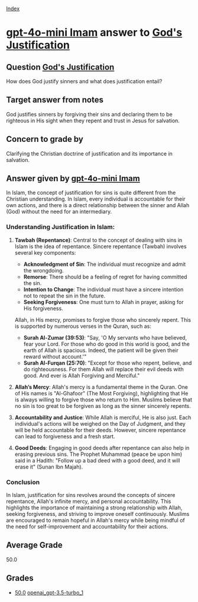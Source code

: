 
[Index](../../../index.md)
# [gpt-4o-mini Imam](../../answering_models/gpt-4o-mini_Imam.md) answer to [God's Justification](../../questions/God_s_Justification.md)

## Question [God's Justification](../../questions/God_s_Justification.md)
How does God justify sinners and what does justification entail?

## Target answer from notes
God justifies sinners by forgiving their sins and declaring them to be righteous in His sight when they repent and trust in Jesus for salvation.

## Concern to grade by
Clarifying the Christian doctrine of justification and its importance in salvation.

## Answer given by [gpt-4o-mini Imam](../../answering_models/gpt-4o-mini_Imam.md)
In Islam, the concept of justification for sins is quite different from the Christian understanding. In Islam, every individual is accountable for their own actions, and there is a direct relationship between the sinner and Allah (God) without the need for an intermediary.

### Understanding Justification in Islam:

1. **Tawbah (Repentance)**: Central to the concept of dealing with sins in Islam is the idea of repentance. Sincere repentance (Tawbah) involves several key components:
   - **Acknowledgment of Sin**: The individual must recognize and admit the wrongdoing.
   - **Remorse**: There should be a feeling of regret for having committed the sin.
   - **Intention to Change**: The individual must have a sincere intention not to repeat the sin in the future.
   - **Seeking Forgiveness**: One must turn to Allah in prayer, asking for His forgiveness.

   Allah, in His mercy, promises to forgive those who sincerely repent. This is supported by numerous verses in the Quran, such as:

   - **Surah Al-Zumar (39:53)**: "Say, 'O My servants who have believed, fear your Lord. For those who do good in this world is good, and the earth of Allah is spacious. Indeed, the patient will be given their reward without account.'"
   - **Surah Al-Furqan (25:70)**: "Except for those who repent, believe, and do righteousness. For them Allah will replace their evil deeds with good. And ever is Allah Forgiving and Merciful."

2. **Allah’s Mercy**: Allah's mercy is a fundamental theme in the Quran. One of His names is "Al-Ghafoor" (The Most Forgiving), highlighting that He is always willing to forgive those who return to Him. Muslims believe that no sin is too great to be forgiven as long as the sinner sincerely repents.

3. **Accountability and Justice**: While Allah is merciful, He is also just. Each individual's actions will be weighed on the Day of Judgment, and they will be held accountable for their deeds. However, sincere repentance can lead to forgiveness and a fresh start.

4. **Good Deeds**: Engaging in good deeds after repentance can also help in erasing previous sins. The Prophet Muhammad (peace be upon him) said in a Hadith: "Follow up a bad deed with a good deed, and it will erase it" (Sunan Ibn Majah).

### Conclusion

In Islam, justification for sins revolves around the concepts of sincere repentance, Allah's infinite mercy, and personal accountability. This highlights the importance of maintaining a strong relationship with Allah, seeking forgiveness, and striving to improve oneself continuously. Muslims are encouraged to remain hopeful in Allah's mercy while being mindful of the need for self-improvement and accountability for their actions.

## Average Grade
50.0

## Grades
 * [50.0](./God_s_Justification_grades/openai_gpt-3.5-turbo_1.md) [openai_gpt-3.5-turbo_1](../../grading_models/openai_gpt-3.5-turbo_1.md)
